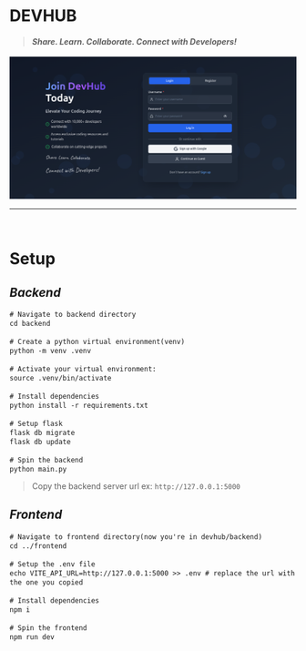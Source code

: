 # DEVHUB
>#### *Share. Learn. Collaborate. Connect with Developers!*

![DevHub main page](assets/devhub_login.png)
<br>

---

<br>

# **Setup**
## *Backend*
``` shell
# Navigate to backend directory
cd backend

# Create a python virtual environment(venv)
python -m venv .venv

# Activate your virtual environment:
source .venv/bin/activate

# Install dependencies
python install -r requirements.txt

# Setup flask
flask db migrate
flask db update

# Spin the backend
python main.py
```
> Copy the backend server url ex: ```http://127.0.0.1:5000``` 

## *Frontend*
```shell
# Navigate to frontend directory(now you're in devhub/backend)
cd ../frontend

# Setup the .env file
echo VITE_API_URL=http://127.0.0.1:5000 >> .env # replace the url with the one you copied

# Install dependencies
npm i

# Spin the frontend
npm run dev
```
